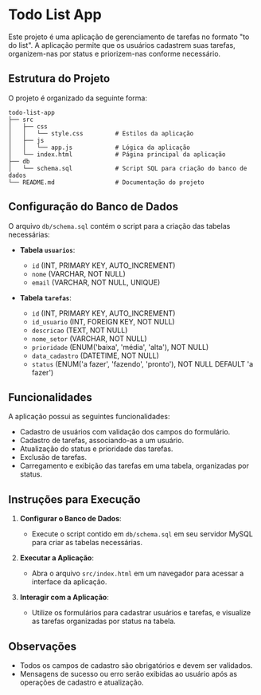 # Todo List App

Este projeto é uma aplicação de gerenciamento de tarefas no formato "to do list". A aplicação permite que os usuários cadastrem suas tarefas, organizem-nas por status e priorizem-nas conforme necessário.

## Estrutura do Projeto

O projeto é organizado da seguinte forma:

```
todo-list-app
├── src
│   ├── css
│   │   └── style.css         # Estilos da aplicação
│   ├── js
│   │   └── app.js            # Lógica da aplicação
│   └── index.html            # Página principal da aplicação
├── db
│   └── schema.sql            # Script SQL para criação do banco de dados
└── README.md                 # Documentação do projeto
```

## Configuração do Banco de Dados

O arquivo `db/schema.sql` contém o script para a criação das tabelas necessárias:

- **Tabela `usuarios`**:
  - `id` (INT, PRIMARY KEY, AUTO_INCREMENT)
  - `nome` (VARCHAR, NOT NULL)
  - `email` (VARCHAR, NOT NULL, UNIQUE)

- **Tabela `tarefas`**:
  - `id` (INT, PRIMARY KEY, AUTO_INCREMENT)
  - `id_usuario` (INT, FOREIGN KEY, NOT NULL)
  - `descricao` (TEXT, NOT NULL)
  - `nome_setor` (VARCHAR, NOT NULL)
  - `prioridade` (ENUM('baixa', 'média', 'alta'), NOT NULL)
  - `data_cadastro` (DATETIME, NOT NULL)
  - `status` (ENUM('a fazer', 'fazendo', 'pronto'), NOT NULL DEFAULT 'a fazer')

## Funcionalidades

A aplicação possui as seguintes funcionalidades:

- Cadastro de usuários com validação dos campos do formulário.
- Cadastro de tarefas, associando-as a um usuário.
- Atualização do status e prioridade das tarefas.
- Exclusão de tarefas.
- Carregamento e exibição das tarefas em uma tabela, organizadas por status.

## Instruções para Execução

1. **Configurar o Banco de Dados**:
   - Execute o script contido em `db/schema.sql` em seu servidor MySQL para criar as tabelas necessárias.

2. **Executar a Aplicação**:
   - Abra o arquivo `src/index.html` em um navegador para acessar a interface da aplicação.

3. **Interagir com a Aplicação**:
   - Utilize os formulários para cadastrar usuários e tarefas, e visualize as tarefas organizadas por status na tabela.

## Observações

- Todos os campos de cadastro são obrigatórios e devem ser validados.
- Mensagens de sucesso ou erro serão exibidas ao usuário após as operações de cadastro e atualização.